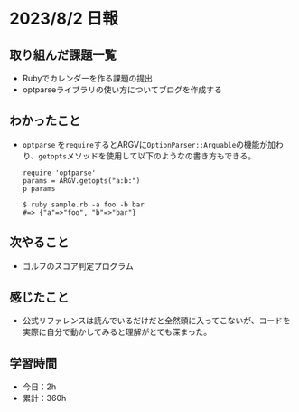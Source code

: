 # 2023/8/2 日報
## 取り組んだ課題一覧
- Rubyでカレンダーを作る課題の提出
- optparseライブラリの使い方についてブログを作成する

## わかったこと
- `optparse` を`require`するとARGVに`OptionParser::Arguable`の機能が加わり、`getopts`メソッドを使用して以下のようなの書き方もできる。
  ```
  require 'optparse'
  params = ARGV.getopts("a:b:")
  p params

  $ ruby sample.rb -a foo -b bar
  #=> {"a"=>"foo", "b"=>"bar"}
  ```
  
## 次やること
- ゴルフのスコア判定プログラム

## 感じたこと
- 公式リファレンスは読んでいるだけだと全然頭に入ってこないが、コードを実際に自分で動かしてみると理解がとても深まった。
  
## 学習時間
- 今日：2h
- 累計：360h
